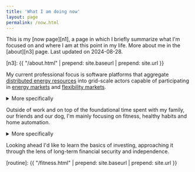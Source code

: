 ```yaml
---
title: 'What I am doing now'
layout: page
permalink: /now.html
---
```


<aside markdown="1">
This is my [now page][n1], a page in which I briefly summarize what I'm focused
on and where I am at this point in my life. More about me in the [about][n3]
page. Last updated on <time datetime="2024-08-28">2024-08-28</time>. 
</aside>

[n1]: https://nownownow.com/about
[n2]: https://sive.rs/nowff
[n3]: {{ "/about.html" | prepend: site.baseurl | prepend: site.url }}

My current professional focus is software platforms that aggregate
[distributed energy resources][DER] into grid-scale actors capable
of participating in [energy markets] and [flexibility markets].

<details markdown="1">
<summary>More specifically</summary>
I focus on [Virtual Power Plant]
(VPP) platforms that aggregate fleets of [EV charging station]s, leveraging
advanced features such as _smart charging_ and [Vehicle-to-Grid] (V2G)
capabilities to better meet the energy and flexibility demands generated by
market players such [TSO]s, [DSO]s and [electricity producer]s. I mostly work
behind the scenes, ranging from [OCPP] gateways to fleet-wide control loops.
</details>

Outside of work and on top of the foundational time spent with my family, our
friends and our dog, I'm mainly focusing on fitness, healthy habits and home
automation.

<details markdown="1">
<summary>More specifically</summary>
I'm currently working on:

- Exploring local-first architectures for [home automation] through the
  [Homie MQTT convention].
- Crafting a wireless charging station that encourages spending more time
  away from our mobile devices.
- Developing a daily, sustainable, low-equipment [strength training] routine
  and incorporating more movement into my life ([sport climbing], [bouldering]
  and perhaps tennis). Interested? [Check it out!][routine].
</details>

Looking ahead I'd like to learn the basics of investing, approaching it through
the lens of long-term financial security and independence.

[EV charging station]: https://en.wikipedia.org/wiki/Charging_station
[Virtual Power Plant]: https://en.wikipedia.org/wiki/Virtual_power_plant
[energy markets]: https://en.wikipedia.org/wiki/Energy_market
[flexibility markets]: https://en.wikipedia.org/wiki/Local_flexibility_markets
[Vehicle-to-Grid]: https://en.wikipedia.org/wiki/Vehicle-to-grid
[OCPP]: https://en.wikipedia.org/wiki/Open_Charge_Point_Protocol
[home automation]: https://en.wikipedia.org/wiki/Home_automation
[Homie MQTT convention]: https://homieiot.github.io
[calisthenics]: https://en.wikipedia.org/wiki/Calisthenics
[strength training]: https://en.wikipedia.org/wiki/Strength_training
[DER]: https://en.wikipedia.org/wiki/Distributed_generation
[sport climbing]: https://en.wikipedia.org/wiki/Sport_climbing
[bouldering]: https://en.wikipedia.org/wiki/Bouldering
[TSO]: https://en.wikipedia.org/wiki/Transmission_system_operator
[DSO]: https://en.wikipedia.org/wiki/Distribution_network_operator
[electricity producer]: https://en.wikipedia.org/wiki/Electricity_generation
[routine]: {{ "/fitness.html" | prepend: site.baseurl | prepend: site.url }}

